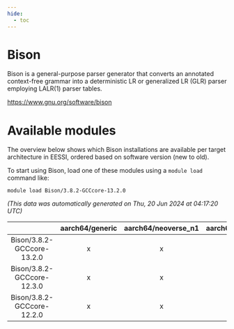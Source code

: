 ```yaml
---
hide:
  - toc
---
```


Bison
=====


Bison is a general-purpose parser generator that converts an annotated context-free grammar into a deterministic LR or generalized LR (GLR) parser employing LALR(1) parser tables.

https://www.gnu.org/software/bison
# Available modules


The overview below shows which Bison installations are available per target architecture in EESSI, ordered based on software version (new to old).

To start using Bison, load one of these modules using a `module load` command like:

```shell
module load Bison/3.8.2-GCCcore-13.2.0
```

*(This data was automatically generated on Thu, 20 Jun 2024 at 04:17:20 UTC)*  

| |aarch64/generic|aarch64/neoverse_n1|aarch64/neoverse_v1|x86_64/generic|x86_64/amd/zen2|x86_64/amd/zen3|x86_64/intel/haswell|x86_64/intel/skylake_avx512|
| :---: | :---: | :---: | :---: | :---: | :---: | :---: | :---: | :---: |
|Bison/3.8.2-GCCcore-13.2.0|x|x|x|x|x|x|x|x|
|Bison/3.8.2-GCCcore-12.3.0|x|x|x|x|x|x|x|x|
|Bison/3.8.2-GCCcore-12.2.0|x|x|x|x|x|x|x|x|
